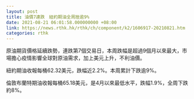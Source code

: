 ```yaml
---
layout: post
title: 油價7連跌　紐約期油全周挫逾9%
date: 2021-08-21 06:01:58.000000000 +08:00
link: https://news.rthk.hk/rthk/ch/component/k2/1606917-20210821.htm
categories: rthk
---
```


原油期貨價格延續跌勢，連跌第7個交易日，本周跌幅是超過9個月以來最大，市場擔心疫情影響全球對原油需求，加上美元上升，不利油價。

紐約期油收報每桶62.32美元，跌幅近2.2%。本周累計下跌逾9%。

倫敦布蘭特期油收報每桶65.18美元，是4月以來最低水平，跌幅1.9%，全周下跌約8%。
